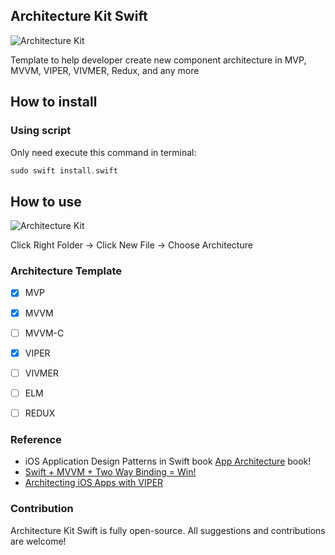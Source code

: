 
## Architecture Kit Swift

![Architecture Kit](https://raw.githubusercontent.com/fauzisho/Architecture-Kit-Swift/master/image.png)

Template to help developer create new component architecture in MVP, MVVM, VIPER, VIVMER, Redux, and any more

## How to install

### Using script
Only need execute this command in terminal:
```swift
sudo swift install.swift
```

## How to use

![Architecture Kit](https://raw.githubusercontent.com/fauzisho/Architecture-Kit-Swift/master/image2.png)

Click Right Folder -> Click New File -> Choose Architecture


### Architecture Template

- [x] MVP
- [x] MVVM
- [ ] MVVM-C
- [x] VIPER
- [ ] VIVMER
- [ ] ELM
- [ ] REDUX


### Reference 

- iOS Application Design Patterns in Swift book [App Architecture](https://www.objc.io/books/app-architecture/) book!
- [Swift + MVVM + Two Way Binding = Win!](https://codeburst.io/swift-mvvm-two-way-binding-win-b447edc55ff5)
- [Architecting iOS Apps with VIPER](https://www.objc.io/issues/13-architecture/viper/)

### Contribution
Architecture Kit Swift is fully open-source. All suggestions and contributions are welcome!


